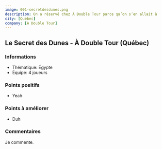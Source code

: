 ```yaml
---
image: 001-secretdesdunes.png
description: On a réservé chez À Double Tour parce qu’on s’en allait à Québec et qu’on voulait essayer quelque chose de nouveau. Quelle chance on a eu de tomber sur Le Secret des Dunes comme premier jeu à vie! Une difficulté adéquate, une immersion impressionnante et un Maître de Jeu sur la coche pour notre initiation aux jeux d’évasion! C’était le début d’une passion pour nous et depuis ce jour-là, on en fait au moins deux ou trois par mois. Merci À Double Tour!
city: [Québec]
company: [À Double Tour]
---
```


## Le Secret des Dunes - À Double Tour (Québec)

### Informations

- Thématique: Égypte
- Équipe: 4 joueurs

### Points positifs

- Yeah

### Points à améliorer

- Duh

### Commentaires

Je commente.
